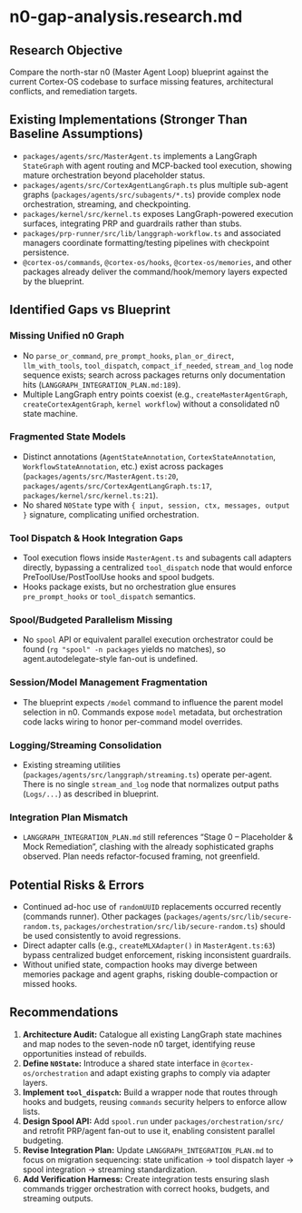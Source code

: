 # n0-gap-analysis.research.md

## Research Objective

Compare the north-star n0 (Master Agent Loop) blueprint against the current Cortex-OS codebase to surface missing features, architectural conflicts, and remediation targets.

## Existing Implementations (Stronger Than Baseline Assumptions)

- `packages/agents/src/MasterAgent.ts` implements a LangGraph `StateGraph` with agent routing and MCP-backed tool execution, showing mature orchestration beyond placeholder status.
- `packages/agents/src/CortexAgentLangGraph.ts` plus multiple sub-agent graphs (`packages/agents/src/subagents/*.ts`) provide complex node orchestration, streaming, and checkpointing.
- `packages/kernel/src/kernel.ts` exposes LangGraph-powered execution surfaces, integrating PRP and guardrails rather than stubs.
- `packages/prp-runner/src/lib/langgraph-workflow.ts` and associated managers coordinate formatting/testing pipelines with checkpoint persistence.
- `@cortex-os/commands`, `@cortex-os/hooks`, `@cortex-os/memories`, and other packages already deliver the command/hook/memory layers expected by the blueprint.

## Identified Gaps vs Blueprint

### Missing Unified n0 Graph

- No `parse_or_command`, `pre_prompt_hooks`, `plan_or_direct`, `llm_with_tools`, `tool_dispatch`, `compact_if_needed`, `stream_and_log` node sequence exists; search across packages returns only documentation hits (`LANGGRAPH_INTEGRATION_PLAN.md:189`).
- Multiple LangGraph entry points coexist (e.g., `createMasterAgentGraph`, `createCortexAgentGraph`, `kernel workflow`) without a consolidated n0 state machine.

### Fragmented State Models

- Distinct annotations (`AgentStateAnnotation`, `CortexStateAnnotation`, `WorkflowStateAnnotation`, etc.) exist across packages (`packages/agents/src/MasterAgent.ts:20`, `packages/agents/src/CortexAgentLangGraph.ts:17`, `packages/kernel/src/kernel.ts:21`).
- No shared `N0State` type with `{ input, session, ctx, messages, output }` signature, complicating unified orchestration.

### Tool Dispatch & Hook Integration Gaps

- Tool execution flows inside `MasterAgent.ts` and subagents call adapters directly, bypassing a centralized `tool_dispatch` node that would enforce PreToolUse/PostToolUse hooks and spool budgets.
- Hooks package exists, but no orchestration glue ensures `pre_prompt_hooks` or `tool_dispatch` semantics.

### Spool/Budgeted Parallelism Missing

- No `spool` API or equivalent parallel execution orchestrator could be found (`rg "spool" -n packages` yields no matches), so agent.autodelegate-style fan-out is undefined.

### Session/Model Management Fragmentation

- The blueprint expects `/model` command to influence the parent model selection in n0. Commands expose `model` metadata, but orchestration code lacks wiring to honor per-command model overrides.

### Logging/Streaming Consolidation

- Existing streaming utilities (`packages/agents/src/langgraph/streaming.ts`) operate per-agent. There is no single `stream_and_log` node that normalizes output paths (`Logs/...`) as described in blueprint.

### Integration Plan Mismatch

- `LANGGRAPH_INTEGRATION_PLAN.md` still references “Stage 0 – Placeholder & Mock Remediation”, clashing with the already sophisticated graphs observed. Plan needs refactor-focused framing, not greenfield.

## Potential Risks & Errors

- Continued ad-hoc use of `randomUUID` replacements occurred recently (commands runner). Other packages (`packages/agents/src/lib/secure-random.ts`, `packages/orchestration/src/lib/secure-random.ts`) should be used consistently to avoid regressions.
- Direct adapter calls (e.g., `createMLXAdapter()` in `MasterAgent.ts:63`) bypass centralized budget enforcement, risking inconsistent guardrails.
- Without unified state, compaction hooks may diverge between memories package and agent graphs, risking double-compaction or missed hooks.

## Recommendations

1. **Architecture Audit:** Catalogue all existing LangGraph state machines and map nodes to the seven-node n0 target, identifying reuse opportunities instead of rebuilds.
2. **Define `N0State`:** Introduce a shared state interface in `@cortex-os/orchestration` and adapt existing graphs to comply via adapter layers.
3. **Implement `tool_dispatch`:** Build a wrapper node that routes through hooks and budgets, reusing `commands` security helpers to enforce allow lists.
4. **Design Spool API:** Add `spool.run` under `packages/orchestration/src/` and retrofit PRP/agent fan-out to use it, enabling consistent parallel budgeting.
5. **Revise Integration Plan:** Update `LANGGRAPH_INTEGRATION_PLAN.md` to focus on migration sequencing: state unification → tool dispatch layer → spool integration → streaming standardization.
6. **Add Verification Harness:** Create integration tests ensuring slash commands trigger orchestration with correct hooks, budgets, and streaming outputs.
